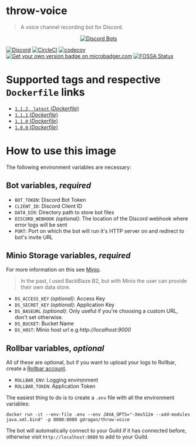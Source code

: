 # throw-voice
> A voice channel recording bot for Discord.

<p align="center">
  <a href="https://discordbots.org/bot/338897906524225538">
    <img src="https://discordbots.org/api/widget/338897906524225538.png" alt="Discord Bots" />
  </a>
</p>

[![Discord](https://discordapp.com/api/guilds/408795211901173762/widget.png)](https://discord.gg/gkvsNw8)
[![CircleCI](https://circleci.com/gh/guacamoledragon/throw-voice.svg?style=svg)](https://circleci.com/gh/guacamoledragon/throw-voice)
[![codecov](https://codecov.io/gh/guacamoledragon/throw-voice/branch/master/graph/badge.svg)](https://codecov.io/gh/guacamoledragon/throw-voice)
[![Get your own version badge on microbadger.com](https://images.microbadger.com/badges/version/gdragon/throw-voice.svg)](https://microbadger.com/images/gdragon/throw-voice)
[![FOSSA Status](https://app.fossa.io/api/projects/git%2Bgithub.com%2Fguacamoledragon%2Fthrow-voice.svg?type=shield)](https://app.fossa.io/projects/git%2Bgithub.com%2Fguacamoledragon%2Fthrow-voice?ref=badge_shield)

# Supported tags and respective `Dockerfile` links

- [`1.1.2, latest` (*Dockerfile*)](https://github.com/guacamoledragon/throw-voice/blob/v1.1.2/Dockerfile)
- [`1.1.1` (*Dockerfile*)](https://github.com/guacamoledragon/throw-voice/blob/v1.1.1/Dockerfile)
- [`1.1.0` (*Dockerfile*)](https://github.com/guacamoledragon/throw-voice/blob/v1.1.0/Dockerfile)
- [`1.0.0` (*Dockerfile*)](https://github.com/guacamoledragon/throw-voice/blob/v1.0.0/Dockerfile)

# How to use this image

The following environment variables are necessary:

## Bot variables, **_required_**

- `BOT_TOKEN`: Discord Bot Token
- `CLIENT_ID`: Discord Client ID
- `DATA_DIR`: Directory path to store bot files
- `DISCORD_WEBHOOK` _(optional)_: The location of the Discord webhook where error logs will be sent
- `PORT`: Port on which the bot will run it's HTTP server on and redirect to bot's invite URL

## Minio Storage variables, **_required_**

For more information on this see [Minio](https://www.minio.io/).

> In the past, I used BackBlaze B2, but with Minio the user can provide their own data store.

- `DS_ACCESS_KEY` _(optional)_: Access Key
- `DS_SECRET_KEY` _(optional)_: Application Key
- `DS_BASEURL` _(optional)_: Only useful if you're choosing a custom URL, don't set otherwise.
- `DS_BUCKET`: Bucket Name
- `DS_HOST`: Minio host url e.g _http://localhost:9000_

## Rollbar variables, _optional_

All of these are optional, but if you want to upload your logs to Rollbar, create a
[Rollbar account](https://rollbar.com/signup/).

- `ROLLBAR_ENV`: Logging environment
- `ROLLBAR_TOKEN`: Application Token

The easiest thing to do is to create a `.env` file with all the environment variables:

    docker run -it --env-file .env --env JAVA_OPTS="-Xmx512m --add-modules java.xml.bind" -p 8080:8080 gdragon/throw-voice

The bot will automatically connect to your Guild if it has connected before, otherwise visit `http://localhost:8080` to
add to your Guild.

